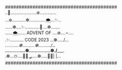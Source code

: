 ######################################### <br>
..💫.....................❄️............. <br>
...❄️...........❆.............🌨️...✨.. <br>
......❆....✨............💫....❆....... <br>
......🌨️...... ADVENT OF ....❄️....⋆.... <br>
.✨........... CODE 2023 ...❆...../_\... <br>
...........❆..........❆........../___\.. <br>
..............❆...............❆./_____\. <br>
.❆...☃️....🦌🦌🛷....❆.....🎁🎁| |... <br>
######################################### <br>
